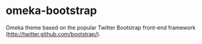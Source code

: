 omeka-bootstrap
===============

Omeka theme based on the popular Twitter Bootstrap front-end framework (http://twitter.github.com/bootstrap/). 